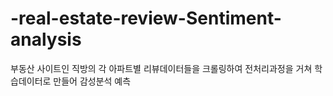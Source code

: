 # -real-estate-review-Sentiment-analysis


부동산 사이트인 직방의 각 아파트별 리뷰데이터들을 크롤링하여 전처리과정을 거쳐 학습데이터로 만들어 감성분석 예측 
